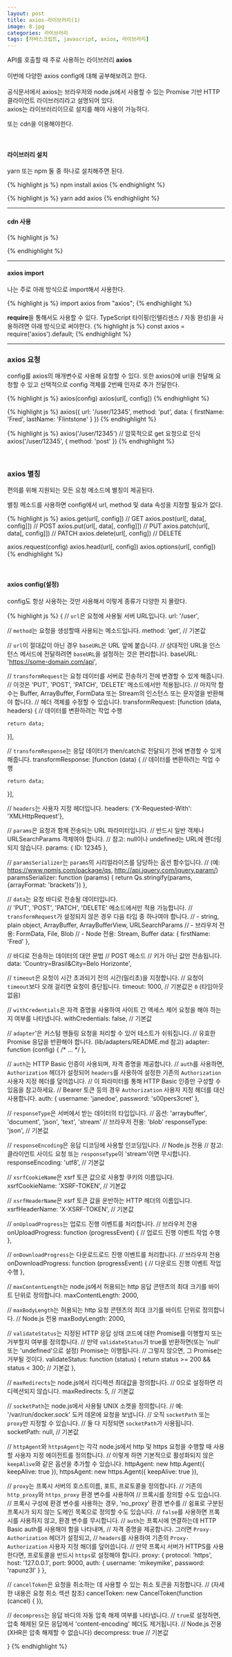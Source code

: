 ```yaml
---
layout: post
title: axios-라이브러리(1)
image: 8.jpg
categories: 라이브러리
tags: [자바스크립트, javascript, axios, 라이브러리]
---
```


API를 호출할 때 주로 사용하는 라이브러리 **axios**  
<br/>
이번에 다양한 axios config에 대해 공부해보려고 한다.  
<br/>
공식문서에서 axios는 브라우저와 node.js에서 사용할 수 있는 Promise 기반 HTTP 클라이언트 라이브러리라고 설명되어 있다.
<br/>
axios는 라이브러리이므로 설치를 해야 사용이 가능하다.

또는 cdn을 이용해야한다.  

<br/>

#### 라이브러리 설치

yarn 또는 npm 둘 중 하나로 설치해주면 된다.

{% highlight js %}
npm install axios
{% endhighlight %}

{% highlight js %}
yarn add axios
{% endhighlight %}
<br/>

***

#### cdn 사용

{% highlight js %}
<script src="https://cdn.jsdelivr.net/npm/axios/dist/axios.min.js"></script>
{% endhighlight %}
<br/>

***

#### axios import


나는 주로 아래 방식으로 import해서 사용한다.

{% highlight js %}
import axios from "axios";
{% endhighlight %}

**require**을 통해서도 사용할 수 있다.
TypeScript 타이핑(인텔리센스 / 자동 완성)을 사용하려면 아래 방식으로 써야한다.
{% highlight js %}
const axios = require('axios').default;
{% endhighlight %}
<br/>

***

### axios 요청

config를 axios의 매개변수로 사용해 요청할 수 있다.
또한 axios()에 url을 전달해 요청할 수 있고 선택적으로 config 객체를 2번째 인자로 추가 전달한다.

{% highlight js %}
axios(config)
axios(url[, config])
{% endhighlight %}

{% highlight js %}
axios({
  url: '/user/12345',
  method: 'put',
  data: {
    firstName: 'Fred',
    lastName: 'Flintstone'
  }
})
{% endhighlight %}

{% highlight js %}
axios('/user/12345') // 암묵적으로 get 요청으로 인식
axios('/user/12345', { method: 'post' })
{% endhighlight %}

<br/>

### axios 별칭
편의를 위해 지원되는 모든 요청 메소드에 별칭이 제공된다.

별칭 메소드를 사용하면 config에서 url, method 및 data 속성을 지정할 필요가 없다.

{% highlight js %}
axios.get(url[, config])            // GET
axios.post(url[, data[, config]])   // POST
axios.put(url[, data[, config]])    // PUT
axios.patch(url[, data[, config]])  // PATCH
axios.delete(url[, config])         // DELETE

axios.request(config)
axios.head(url[, config])
axios.options(url[, config])
{% endhighlight %}

<br/>

#### axios config(설정)

config도 항상 사용하는 것만 사용해서 이렇게 종류가 다양한 지 몰랐다.

{% highlight js %}
{
  // `url`은 요청에 사용될 서버 URL입니다.
  url: '/user',

  // `method`는 요청을 생성할때 사용되는 메소드입니다.
  method: 'get', // 기본값

  // `url`이 절대값이 아닌 경우 `baseURL`은 URL 앞에 붙습니다.
  // 상대적인 URL을 인스턴스 메서드에 전달하려면 `baseURL`을 설정하는 것은 편리합니다.
  baseURL: 'https://some-domain.com/api',


  // `transformRequest`는 요청 데이터를 서버로 전송하기 전에 변경할 수 있게 해줍니다.
  // 이것은 'PUT', 'POST', 'PATCH', 'DELETE' 메소드에서만 적용됩니다.
  // 마지막 함수는 Buffer, ArrayBuffer, FormData 또는 Stream의 인스턴스 또는 문자열을 반환해야 합니다.
  // 헤더 객체를 수정할 수 있습니다.
  transformRequest: [function (data, headers) {
    // 데이터를 변환하려는 작업 수행

    return data;
  }],

  // `transformResponse`는 응답 데이터가 then/catch로 전달되기 전에 변경할 수 있게 해줍니다.
  transformResponse: [function (data) {
    // 데이터를 변환하려는 작업 수행

    return data;
  }],

  // `headers`는 사용자 지정 헤더입니다.
  headers: {'X-Requested-With': 'XMLHttpRequest'},

  // `params`은 요청과 함께 전송되는 URL 파라미터입니다.
  // 반드시 일반 객체나 URLSearchParams 객체여야 합니다.
  // 참고: null이나 undefined는 URL에 렌더링되지 않습니다.
  params: {
    ID: 12345
  },

  // `paramsSerializer`는 `params`의 시리얼라이즈를 담당하는 옵션 함수입니다.
  // (예: https://www.npmjs.com/package/qs, http://api.jquery.com/jquery.param/)
  paramsSerializer: function (params) {
    return Qs.stringify(params, {arrayFormat: 'brackets'})
  },

  // `data`는 요청 바디로 전송될 데이터입니다.  
  // 'PUT', 'POST', 'PATCH', 'DELETE' 메소드에서만 적용 가능합니다.
  // `transformRequest`가 설정되지 않은 경우 다음 타입 중 하나여야 합니다.
  // - string, plain object, ArrayBuffer, ArrayBufferView, URLSearchParams
  // - 브라우저 전용: FormData, File, Blob
  // - Node 전용: Stream, Buffer
  data: {
    firstName: 'Fred'
  },

  // 바디로 전송하는 데이터의 대안 문법
  // POST 메소드
  // 키가 아닌 값만 전송됩니다.
  data: 'Country=Brasil&City=Belo Horizonte',

  // `timeout`은 요청이 시간 초과되기 전의 시간(밀리초)을 지정합니다.
  // 요청이 `timeout`보다 오래 걸리면 요청이 중단됩니다.
  timeout: 1000, // 기본값은 `0` (타임아웃 없음)

  // `withCredentials`은 자격 증명을 사용하여 사이트 간 액세스 제어 요청을 해야 하는지 여부를 나타냅니다.
  withCredentials: false, // 기본값

  // `adapter`'은 커스텀 핸들링 요청을 처리할 수 있어 테스트가 쉬워집니다.
  // 유효한 Promise 응답을 반환해야 합니다. (lib/adapters/README.md 참고)
  adapter: function (config) {
    /* ... */
  },

  // `auth`는 HTTP Basic 인증이 사용되며, 자격 증명을 제공합니다.
  // `auth`를 사용하면, `Authorization` 헤더가 설정되어 `headers`를 사용하여 설정한 기존의 `Authorization` 사용자 지정 헤더를 덮어씁니다.
  // 이 파라미터를 통해 HTTP Basic 인증만 구성할 수 있음을 참고하세요.
  // Bearer 토큰 등의 경우 `Authorization` 사용자 지정 헤더를 대신 사용합니다.
  auth: {
    username: 'janedoe',
    password: 's00pers3cret'
  },

  // `responseType`은 서버에서 받는 데이터의 타입입니다.
  // 옵션: 'arraybuffer', 'document', 'json', 'text', 'stream'
  // 브라우저 전용: 'blob'
  responseType: 'json', // 기본값

  // `responseEncoding`은 응답 디코딩에 사용할 인코딩입니다.
  // Node.js 전용
  // 참고: 클라이언트 사이드 요청 또는 `responseType`이 'stream'이면 무시합니다.
  responseEncoding: 'utf8', // 기본값

  // `xsrfCookieName`은 xsrf 토큰 값으로 사용할 쿠키의 이름입니다.
  xsrfCookieName: 'XSRF-TOKEN', // 기본값

  // `xsrfHeaderName`은 xsrf 토큰 값을 운반하는 HTTP 헤더의 이름입니다.
  xsrfHeaderName: 'X-XSRF-TOKEN', // 기본값

  // `onUploadProgress`는 업로드 진행 이벤트를 처리합니다.
  // 브라우저 전용
  onUploadProgress: function (progressEvent) {
    // 업로드 진행 이벤트 작업 수행
  },

  // `onDownloadProgress`는 다운로드로드 진행 이벤트를 처리합니다.
  // 브라우저 전용
  onDownloadProgress: function (progressEvent) {
    // 다운로드 진행 이벤트 작업 수행
  },

  // `maxContentLength`는 node.js에서 허용되는 http 응답 콘텐츠의 최대 크기를 바이트 단위로 정의합니다.
  maxContentLength: 2000,

  // `maxBodyLength`는 허용되는 http 요청 콘텐츠의 최대 크기를 바이트 단위로 정의합니다.
  // Node.js 전용
  maxBodyLength: 2000,

  // `validateStatus`는 지정된 HTTP 응답 상태 코드에 대한 Promise를 이행할지 또는 거부할지 여부를 정의합니다. 
  // 만약 `validateStatus`가 true를 반환하면(또는 'null' 또는 'undefined'으로 설정) Promise는 이행됩니다.
  // 그렇지 않으면, 그 Promise는 거부될 것이다.
  validateStatus: function (status) {
    return status >= 200 && status < 300; // 기본값
  },

  // `maxRedirects`는 node.js에서 리디렉션 최대값을 정의합니다.
  // 0으로 설정하면 리디렉션되지 않습니다.
  maxRedirects: 5, // 기본값

  // `socketPath`는 node.js에서 사용될 UNIX 소켓을 정의합니다.
  // 예: '/var/run/docker.sock' 도커 데몬에 요청을 보냅니다.
  // 오직 `socketPath` 또는 `proxy`만 지정할 수 있습니다.
  // 둘 다 지정되면 `socketPath`가 사용됩니다.
  socketPath: null, // 기본값

  // `httpAgent`와 `httpsAgent`는 각각 node.js에서 http 및 https 요청을 수행할 때 사용할 사용자 지정 에이전트를 정의합니다.
  // 이렇게 하면 기본적으로 활성화되지 않은 `keepAlive`와 같은 옵션을 추가할 수 있습니다.
  httpAgent: new http.Agent({ keepAlive: true }),
  httpsAgent: new https.Agent({ keepAlive: true }),

  // `proxy`는 프록시 서버의 호스트이름, 포트, 프로토콜을 정의합니다.
  // 기존의 `http_proxy`와 `https_proxy` 환경 변수를 사용하여
  // 프록시를 정의할 수도 있습니다.
  // 프록시 구성에 환경 변수를 사용하는 경우, 'no_proxy' 환경 변수를 
  // 쉼표로 구분된 프록시가 되지 않는 도메인 목록으로 정의할 수도 있습니다.
  // `false`를 사용하면 프록시를 사용하지 않고, 환경 변수를 무시합니다.
  // `auth`는 프록시에 연결하는데 HTTP Basic auth를 사용해야 함을 나타내며, 
  // 자격 증명을 제공합니다. 그러면 `Proxy-Authorization` 헤더가 설정되고,
  // `headers`를 사용하여 기존의 `Proxy-Authorization` 사용자 지정 해더를 덮어씁니다.
  // 만약 프록시 서버가 HTTPS를 사용한다면, 프로토콜을 반드시 `https`로 설정해야 합니다.
  proxy: {
    protocol: 'https',
    host: '127.0.0.1',
    port: 9000,
    auth: {
      username: 'mikeymike',
      password: 'rapunz3l'
    }
  },

  // `cancelToken`은 요청을 취소하는 데 사용할 수 있는 취소 토큰을 지정합니다.
  // (자세한 내용은 요청 취소 섹션 참조)
  cancelToken: new CancelToken(function (cancel) {
  }),

  // `decompress`는 응답 바디의 자동 압축 해제 여부를 나타냅니다.
  //  `true`로 설정하면, 압축 해제된 모든 응답에서 'content-encoding' 헤더도 제거됩니다.
  // Node.js 전용 (XHR은 압축 해제할 수 없습니다)
  decompress: true // 기본값

}
{% endhighlight %}